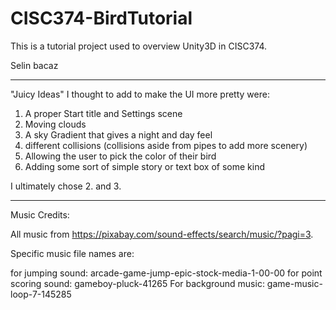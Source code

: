 # CISC374-BirdTutorial
This is a tutorial project used to overview Unity3D in CISC374.

Selin bacaz

________________________________________________
"Juicy Ideas" I thought to add to make the UI more pretty were:
1. A proper Start title and Settings scene
2. Moving clouds
3. A sky Gradient that gives a night and day feel
4. different collisions (collisions aside from pipes to add more scenery)
5. Allowing the user to pick the color of their bird
6. Adding some sort of simple story or text box of some kind

I ultimately chose 2. and 3. 

_______________________________________________
Music Credits: 

All music from https://pixabay.com/sound-effects/search/music/?pagi=3.

Specific music file names are: 

for jumping sound: arcade-game-jump-epic-stock-media-1-00-00
for point scoring sound: gameboy-pluck-41265
For background music: game-music-loop-7-145285

